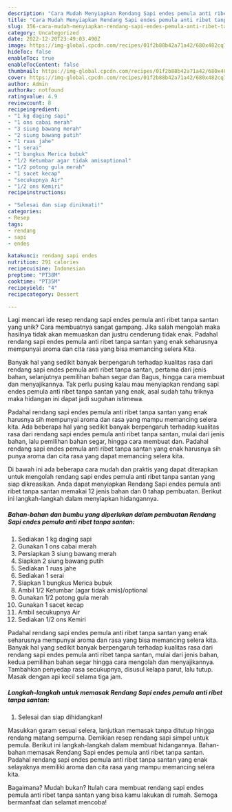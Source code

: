 ```yaml
---
description: "Cara Mudah Menyiapkan Rendang Sapi endes pemula anti ribet tanpa santan yang Lezat"
title: "Cara Mudah Menyiapkan Rendang Sapi endes pemula anti ribet tanpa santan yang Lezat"
slug: 356-cara-mudah-menyiapkan-rendang-sapi-endes-pemula-anti-ribet-tanpa-santan-yang-lezat
category: Uncategorized
date: 2022-12-20T23:49:03.490Z
image: https://img-global.cpcdn.com/recipes/01f2b88b42a71a42/680x482cq70/rendang-sapi-endes-pemula-anti-ribet-tanpa-santan-foto-resep-utama.jpg
hideToc: false
enableToc: true
enableTocContent: false
thumbnail: https://img-global.cpcdn.com/recipes/01f2b88b42a71a42/680x482cq70/rendang-sapi-endes-pemula-anti-ribet-tanpa-santan-foto-resep-utama.jpg
cover: https://img-global.cpcdn.com/recipes/01f2b88b42a71a42/680x482cq70/rendang-sapi-endes-pemula-anti-ribet-tanpa-santan-foto-resep-utama.jpg
author: Admin
authorAv: notfound
ratingvalue: 4.9
reviewcount: 8
recipeingredient:
- "1 kg daging sapi"
- "1 ons cabai merah"
- "3 siung bawang merah"
- "2 siung bawang putih"
- "1 ruas jahe"
- "1 serai"
- "1 bungkus Merica bubuk"
- "1/2 Ketumbar agar tidak amisoptional"
- "1/2 potong gula merah"
- "1 sacet kecap"
- "secukupnya Air"
- "1/2 ons Kemiri"
recipeinstructions:

- "Selesai dan siap dinikmati!"
categories:
- Resep
tags:
- rendang
- sapi
- endes

katakunci: rendang sapi endes 
nutrition: 291 calories
recipecuisine: Indonesian
preptime: "PT38M"
cooktime: "PT35M"
recipeyield: "4"
recipecategory: Dessert

---
```





Lagi mencari ide resep rendang sapi endes pemula anti ribet tanpa santan yang unik? Cara membuatnya sangat gampang. Jika salah mengolah maka hasilnya tidak akan memuaskan dan justru cenderung tidak enak. Padahal rendang sapi endes pemula anti ribet tanpa santan yang enak seharusnya mempunyai aroma dan cita rasa yang bisa memancing selera Kita.





Banyak hal yang sedikit banyak berpengaruh terhadap kualitas rasa dari rendang sapi endes pemula anti ribet tanpa santan, pertama dari jenis bahan, selanjutnya pemilihan bahan segar dan Bagus, hingga cara membuat dan menyajikannya. Tak perlu pusing kalau mau menyiapkan rendang sapi endes pemula anti ribet tanpa santan yang enak,      asal sudah tahu triknya maka hidangan ini dapat jadi suguhan istimewa.














Padahal rendang sapi endes pemula anti ribet tanpa santan yang enak harusnya sih mempunyai aroma dan rasa yang mampu memancing selera kita. Ada beberapa hal yang sedikit banyak berpengaruh terhadap kualitas rasa dari rendang sapi endes pemula anti ribet tanpa santan, mulai dari jenis bahan, lalu pemilihan bahan segar, hingga cara membuat dan. Padahal rendang sapi endes pemula anti ribet tanpa santan yang enak harusnya sih punya aroma dan cita rasa yang dapat memancing selera kita.






Di bawah ini ada beberapa cara mudah dan praktis yang dapat diterapkan untuk mengolah rendang sapi endes pemula anti ribet tanpa santan yang siap dikreasikan. Anda dapat menyiapkan Rendang Sapi endes pemula anti ribet tanpa santan memakai 12 jenis bahan dan 0 tahap pembuatan. Berikut ini langkah-langkah dalam menyiapkan hidangannya.

<!--inarticleads1-->

##### Bahan-bahan dan bumbu yang diperlukan dalam pembuatan Rendang Sapi endes pemula anti ribet tanpa santan:

1. Sediakan 1 kg daging sapi
1. Gunakan 1 ons cabai merah
1. Persiapkan 3 siung bawang merah
1. Siapkan 2 siung bawang putih
1. Sediakan 1 ruas jahe
1. Sediakan 1 serai
1. Siapkan 1 bungkus Merica bubuk
1. Ambil 1/2 Ketumbar (agar tidak amis)/optional
1. Gunakan 1/2 potong gula merah
1. Gunakan 1 sacet kecap
1. Ambil secukupnya Air
1. Sediakan 1/2 ons Kemiri


Padahal rendang sapi endes pemula anti ribet tanpa santan yang enak seharusnya mempunyai aroma dan rasa yang bisa memancing selera kita. Banyak hal yang sedikit banyak berpengaruh terhadap kualitas rasa dari rendang sapi endes pemula anti ribet tanpa santan, mulai dari jenis bahan, kedua pemilihan bahan segar hingga cara mengolah dan menyajikannya. Tambahkan penyedap rasa secukupnya, disusul kelapa parut, lalu tutup. Masak dengan api kecil selama tiga jam. 

<!--inarticleads2-->

##### Langkah-langkah untuk memasak Rendang Sapi endes pemula anti ribet tanpa santan:


1. Selesai dan siap dihidangkan!

Masukkan garam sesuai selera, lanjutkan memasak tanpa ditutup hingga rendang matang sempurna. Demikian resep rendang sapi simpel untuk pemula. Berikut ini langkah-langkah dalam membuat hidangannya. Bahan-bahan memasak Rendang Sapi endes pemula anti ribet tanpa santan. Padahal rendang sapi endes pemula anti ribet tanpa santan yang enak selayaknya memiliki aroma dan cita rasa yang mampu memancing selera kita. 

Bagaimana? Mudah bukan? Itulah cara membuat rendang sapi endes pemula anti ribet tanpa santan yang bisa kamu lakukan di rumah. Semoga bermanfaat dan selamat mencoba!
